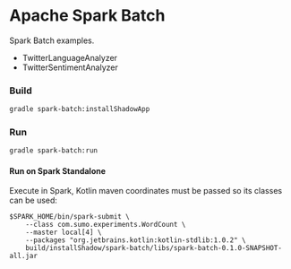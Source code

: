 Apache Spark Batch
==================
Spark Batch examples.

* TwitterLanguageAnalyzer
* TwitterSentimentAnalyzer


### Build

```bash
gradle spark-batch:installShadowApp
```

### Run

```bash
gradle spark-batch:run
```

#### Run on Spark Standalone
Execute in Spark, Kotlin maven coordinates must be passed so its classes can be used:

```
$SPARK_HOME/bin/spark-submit \
    --class com.sumo.experiments.WordCount \
    --master local[4] \
    --packages "org.jetbrains.kotlin:kotlin-stdlib:1.0.2" \
    build/installShadow/spark-batch/libs/spark-batch-0.1.0-SNAPSHOT-all.jar
```
